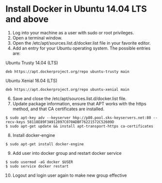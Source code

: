 # Install Docker in Ubuntu 14.04 LTS and above

1. Log into your machine as a user with sudo or root privileges.
2. Open a terminal window.
3. Open the /etc/apt/sources.list.d/docker.list file in your favorite editor.
4. Add an entry for your Ubuntu operating system.
  The possible entries are:

  Ubuntu Trusty 14.04 (LTS)

  ```
  deb https://apt.dockerproject.org/repo ubuntu-trusty main
   ```

  Ubuntu Xenial 16.04 (LTS)

  ```
  deb https://apt.dockerproject.org/repo ubuntu-xenial main
  ```
6. Save and close the /etc/apt/sources.list.d/docker.list file.  
7. Update package information, ensure that APT works with the https method, and that CA certificates are installed.
  ```
  $ sudo apt-key adv --keyserver hkp://p80.pool.sks-keyservers.net:80 --recv-keys 58118E89F3A912897C070ADBF76221572C52609D
  $ sudo apt-get update && install apt-transport-https ca-certificates
  ```
8. Install docker-engine

  ```
  $ sudo apt-get install docker-engine
  ```
  
9. Add user into docker group and restart docker service

  ```
  $ sudo usermod -aG docker $USER
  $ sudo service docker restart
  ```
  
10. Logout and login user again to make new group effective
